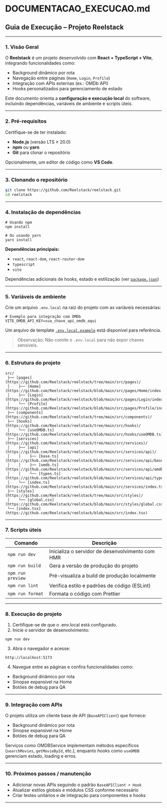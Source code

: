 # DOCUMENTACAO_EXECUCAO.md

## Guia de Execução – Projeto Reelstack

---

### 1. Visão Geral

O **Reelstack** é um projeto desenvolvido com **React + TypeScript + Vite**, integrando funcionalidades como:

- Background dinâmico por rota  
- Navegação entre páginas (`Home`, `Login`, `Profile`)  
- Integração com APIs externas (ex.: OMDb API)  
- Hooks personalizados para gerenciamento de estado  

Este documento orienta a **configuração e execução local** do software, incluindo dependências, variáveis de ambiente e scripts úteis.

---

### 2. Pré-requisitos

Certifique-se de ter instalado:

- **Node.js** (versão LTS ≥ 20.0)  
- **npm** ou **yarn**  
- **Git** para clonar o repositório  

Opcionalmente, um editor de código como **VS Code**.

---

### 3. Clonando o repositório

```bash
git clone https://github.com/Reelstack/reelstack.git
cd reelstack
```

--- 

### 4. Instalação de dependências

```
# Usando npm
npm install

# Ou usando yarn
yarn install
```

**Dependências principais:**

- `react`, `react-dom`, `react-router-dom`
- `typescript`
- `vite`

Dependências adicionais de hooks, estado e estilização (ver [`package.json`](https://github.com/Reelstack/reelstack/blob/main/package.json))

---

### 5. Variáveis de ambiente

Crie um arquivo `.env.local` na raiz do projeto com as variáveis necessárias:
```
# Exemplo para integração com OMDb
VITE_OMDB_API_KEY=sua_chave_api_omdb_aqui
```
Um arquivo de template [`.env.local.example`](https://github.com/Reelstack/reelstack/blob/main/.env.local.example) está disponível para referência.
 >Observação: Não comite o `.env.local` para não expor chaves sensíveis.

---

### 6. Estrutura do projeto

```
src/
 ├── [pages](https://github.com/Reelstack/reelstack/tree/main/src/pages)/
 │    ├── [Home](https://github.com/Reelstack/reelstack/blob/main/src/pages/Home/index.tsx)
 │    ├── [Login](https://github.com/Reelstack/reelstack/blob/main/src/pages/Login/index.tsx)
 │    └── [Profile](https://github.com/Reelstack/reelstack/blob/main/src/pages/Profile/index.tsx)
 ├── [components](https://github.com/Reelstack/reelstack/tree/main/src/components)/
 ├── [hooks](https://github.com/Reelstack/reelstack/tree/main/src/hooks)/
 │    └── [useOMDB.ts](https://github.com/Reelstack/reelstack/blob/main/src/hooks/useOMDB.ts)
 ├── [services](https://github.com/Reelstack/reelstack/tree/main/src/services)/
 │    ├── [api](https://github.com/Reelstack/reelstack/tree/main/src/services/api)/
 │    │    ├── [base.ts](https://github.com/Reelstack/reelstack/blob/main/src/services/api/base.ts)
 │    │    ├── [omdb.ts](https://github.com/Reelstack/reelstack/blob/main/src/services/api/omdb.ts)
 │    │    └── [types.ts](https://github.com/Reelstack/reelstack/blob/main/src/services/api/types.ts)
 │    └── [index.ts](https://github.com/Reelstack/reelstack/blob/main/src/services/index.ts)
 ├── [styles](https://github.com/Reelstack/reelstack/tree/main/src/styles)/
 │    └── [global.css](https://github.com/Reelstack/reelstack/blob/main/src/styles/global.css)
 └── [index.tsx](https://github.com/Reelstack/reelstack/blob/main/src/index.tsx)

```

---

### 7. Scripts úteis

| Comando           | Descrição                                        |
| ----------------- | ------------------------------------------------ |
| `npm run dev`     | Inicializa o servidor de desenvolvimento com HMR |
| `npm run build`   | Gera a versão de produção do projeto             |
| `npm run preview` | Pré-visualiza a build de produção localmente     |
| `npm run lint`    | Verifica estilo e padrões de código (ESLint)     |
| `npm run format`  | Formata o código com Prettier                    |

---

### 8. Execução do projeto

1. Certifique-se de que o .env.local está configurado.
2. Inicie o servidor de desenvolvimento:
```
npm run dev
```
3. Abra o navegador e acesse:
```
http://localhost:5173
```
4. Navegue entre as páginas e confira funcionalidades como:
 - Background dinâmico por rota
 - Sinopse expansível na Home
 - Botões de debug para QA

---

### 9. Integração com APIs

O projeto utiliza um cliente base de API (`BaseAPIClient`) que fornece:
 - Background dinâmico por rota
 - Sinopse expansível na Home
 - Botões de debug para QA

Serviços como OMDBService implementam métodos específicos (`searchMovies`, `getMovieById`, etc.), enquanto hooks como `useOMDB` gerenciam estado, loading e erros.

---

### 10. Próximos passos / manutenção

 - Adicionar novas APIs seguindo o padrão `BaseAPIClient + Hook`
 - Atualizar estilos globais e módulos CSS conforme necessário
 - Criar testes unitários e de integração para componentes e hooks

---
